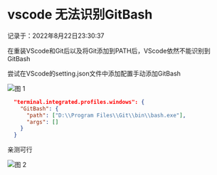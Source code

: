 # vscode 无法识别GitBash

记录于：2022年8月22日23:30:37

在重装VScode和Git后以及将Git添加到PATH后，VScode依然不能识别到GitBash

尝试在VScode的setting.json文件中添加配置手动添加GitBash

![图 1](https://cdn.jsdelivr.net/gh/LoststarsJL/MyImage/markdown-image/vscode%E6%97%A0%E6%B3%95%E8%AF%86%E5%88%ABGitBash-2022-08-22-23-25-07.png)  

```json
  "terminal.integrated.profiles.windows": {
    "GitBash": {
      "path": ["D:\\Program Files\\Git\\bin\\bash.exe"],
      "args": []
    }
  }
```

亲测可行

![图 2](https://cdn.jsdelivr.net/gh/LoststarsJL/MyImage/markdown-image/vscode%E6%97%A0%E6%B3%95%E8%AF%86%E5%88%ABGitBash-2022-08-22-23-27-50.png)  
